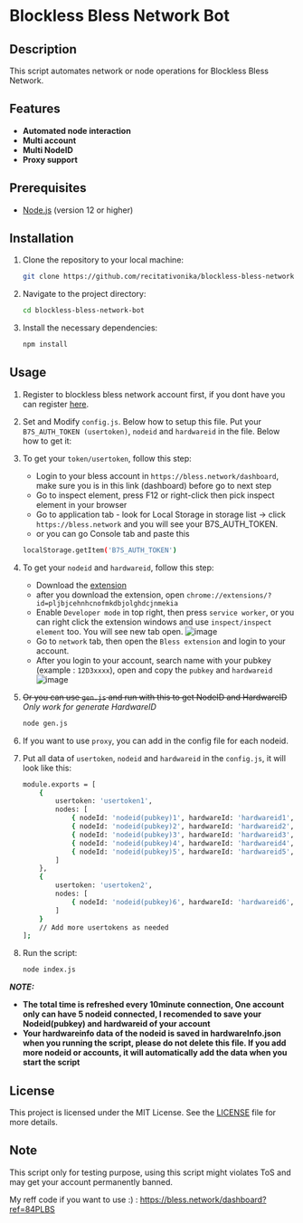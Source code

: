 # Blockless Bless Network Bot 

## Description
This script automates network or node operations for Blockless Bless Network.

## Features
- **Automated node interaction**
- **Multi account**
- **Multi NodeID**
- **Proxy support**

## Prerequisites
- [Node.js](https://nodejs.org/) (version 12 or higher)

## Installation

1. Clone the repository to your local machine:
   ```bash
   git clone https://github.com/recitativonika/blockless-bless-network-bot.git
   ```
2. Navigate to the project directory:
   ```bash
   cd blockless-bless-network-bot
   ```
4. Install the necessary dependencies:
   ```bash
   npm install
   ```

## Usage
1. Register to blockless bless network account first, if you dont have you can register [here](https://bless.network/dashboard?ref=84PLBS).
2. Set and Modify `config.js`. Below how to setup this file. Put your `B7S_AUTH_TOKEN (usertoken)`, `nodeid` and `hardwareid` in the file. Below how to get it:
3. To get your `token/usertoken`, follow this step:
	- Login to your bless account in `https://bless.network/dashboard`, make sure you is in this link (dashboard) before go to next step
	- Go to inspect element, press F12 or right-click then pick inspect element in your browser
	- Go to application tab - look for Local Storage in storage list -> click `https://bless.network` and you will see your B7S_AUTH_TOKEN.
	- or you can go Console tab and paste this 
	```bash
	localStorage.getItem('B7S_AUTH_TOKEN')
	```
4. To get your `nodeid` and `hardwareid`, follow this step:
	- Download the [extension](https://chromewebstore.google.com/detail/bless/pljbjcehnhcnofmkdbjolghdcjnmekia)
	- after you download the extension, open `chrome://extensions/?id=pljbjcehnhcnofmkdbjolghdcjnmekia`
  	- Enable `Developer mode` in top right, then press `service worker`, or you can right click the extension windows and use `inspect/inspect element` too. You will see new tab open.
  	![image](https://github.com/user-attachments/assets/63151405-cd49-4dff-9eec-a787a9aa3144)
	- Go to `network` tab, then open the `Bless extension` and login to your account.
  	- After you login to your account, search name with your pubkey (example : `12D3xxxx`), open and copy the `pubkey` and `hardwareid`
	![image](https://github.com/user-attachments/assets/70bcb0c6-9c47-4c81-9bf4-a55ab912fba6)

5. ~~Or you can use `gen.js` and run with this to get NodeID and HardwareID~~ *Only work for generate HardwareID*
	```bash
 	node gen.js
 	```
6. If you want to use `proxy`, you can add in the config file for each nodeid.
7. Put all data of `usertoken`, `nodeid` and `hardwareid` in the `config.js`, it will look like this:
	```bash
	module.exports = [
	    {
	        usertoken: 'usertoken1',
	        nodes: [
	            { nodeId: 'nodeid(pubkey)1', hardwareId: 'hardwareid1', proxy: 'proxy1' },
	            { nodeId: 'nodeid(pubkey)2', hardwareId: 'hardwareid2', proxy: 'proxy2' },
	            { nodeId: 'nodeid(pubkey)3', hardwareId: 'hardwareid3', proxy: 'proxy3' },
	            { nodeId: 'nodeid(pubkey)4', hardwareId: 'hardwareid4', proxy: 'proxy4' },
	            { nodeId: 'nodeid(pubkey)5', hardwareId: 'hardwareid5', proxy: 'proxy5' }
	        ]
	    },
	    {
	        usertoken: 'usertoken2',
	        nodes: [
	            { nodeId: 'nodeid(pubkey)6', hardwareId: 'hardwareid6', proxy: 'proxy6' }
	        ]
	    }
	    // Add more usertokens as needed
	];
	```

5. Run the script:
	```bash
	node index.js
	```
***NOTE:***
- **The total time is refreshed every 10minute connection, One account only can have 5 nodeid connected, I recomended to save your Nodeid(pubkey) and hardwareid of your account**
- **Your hardwareinfo data of the nodeid is saved in hardwareInfo.json when you running the script, please do not delete this file. If you add more nodeid or accounts, it will automatically add the data when you start the script**

## License
This project is licensed under the MIT License. See the [LICENSE](LICENSE) file for more details.

## Note
This script only for testing purpose, using this script might violates ToS and may get your account permanently banned.

My reff code if you want to use :) : 
https://bless.network/dashboard?ref=84PLBS
